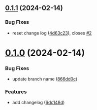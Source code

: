 ## [0.1.1](https://github.com/adekllny/greetings-ci/compare/v0.1.0...v0.1.1) (2024-02-14)


### Bug Fixes

* reset change log ([4d63c23](https://github.com/adekllny/greetings-ci/commit/4d63c238461c1eb1ae5a2be1050b8ef2b504f1f0)), closes [#2](https://github.com/adekllny/greetings-ci/issues/2)



# [0.1.0](https://github.com/adekllny/greetings-ci/compare/6dc148dbb52ea4fe1690b69a5c85208c8da1e02b...v0.1.0) (2024-02-14)


### Bug Fixes

* update branch name ([866dd0c](https://github.com/adekllny/greetings-ci/commit/866dd0c33c46a3dfdc3c842e44ddb86db636f91e))


### Features

* add changelog ([6dc148d](https://github.com/adekllny/greetings-ci/commit/6dc148dbb52ea4fe1690b69a5c85208c8da1e02b))



